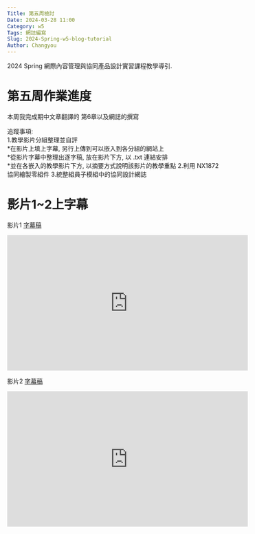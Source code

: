 ```yaml
---
Title: 第五周檢討 
Date: 2024-03-28 11:00
Category: w5
Tags: 網誌編寫
Slug: 2024-Spring-w5-blog-tutorial
Author: Changyou
---
```


2024 Spring 網際內容管理與協同產品設計實習課程教學導引.

<!-- PELICAN_END_SUMMARY -->
# 第五周作業進度
本周我完成期中文章翻譯的 第6章以及網誌的撰寫

追蹤事項:\
1.教學影片分組整理並自評\
*在影片上填上字幕, 另行上傳到可以嵌入到各分組的網站上\
*從影片字幕中整理出逐字稿, 放在影片下方, 以 .txt 連結安排\
*並在各嵌入的教學影片下方, 以摘要方式說明該影片的教學重點
2.利用 NX1872 協同繪製零組件
3.統整組員子模組中的協同設計網誌

# 影片1~2上字幕
影片1
[字幕稿](https://github.com/Changyou41123220/cd2024/files/14784743/1.txt)
<iframe width="560" height="315" src="https://www.youtube.com/embed/Wd_KVFVZHmw?si=Tt02_MIcBG8IJEbm" title="YouTube video player" frameborder="0" allow="accelerometer; autoplay; clipboard-write; encrypted-media; gyroscope; picture-in-picture; web-share" referrerpolicy="strict-origin-when-cross-origin" allowfullscreen></iframe>

影片2
[字幕稿](https://github.com/Changyou41123220/cd2024/files/14784861/2.txt)
<iframe width="560" height="315" src="https://www.youtube.com/embed/tSjwhVKyrb0?si=ewhDv_wVkpDFXZdM" title="YouTube video player" frameborder="0" allow="accelerometer; autoplay; clipboard-write; encrypted-media; gyroscope; picture-in-picture; web-share" referrerpolicy="strict-origin-when-cross-origin" allowfullscreen></iframe>

